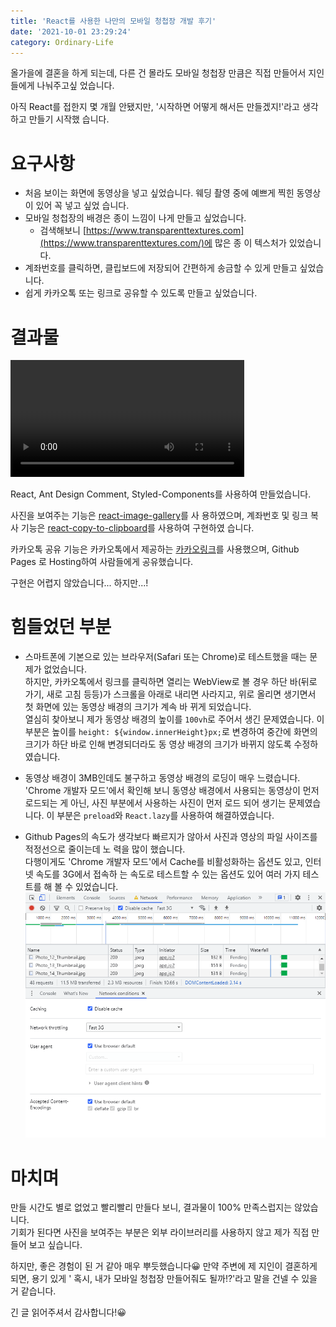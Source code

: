 ```yaml
---
title: 'React를 사용한 나만의 모바일 청첩장 개발 후기'
date: '2021-10-01 23:29:24'
category: Ordinary-Life
---
```


올가을에 결혼을 하게 되는데, 다른 건 몰라도 모바일 청첩장 만큼은 직접 만들어서 지인들에게 나눠주고싶
었습니다.

아직 React를 접한지 몇 개월 안됐지만, '시작하면 어떻게 해서든 만들겠지!'라고 생각하고 만들기 시작했
습니다.

# 요구사항

- 처음 보이는 화면에 동영상을 넣고 싶었습니다. 웨딩 촬영 중에 예쁘게 찍힌 동영상이 있어 꼭 넣고 싶었
  습니다.
- 모바일 청첩장의 배경은 종이 느낌이 나게 만들고 싶었습니다.
  - 검색해보니 [https://www.transparenttextures.com](https://www.transparenttextures.com/)에 많은 종
    이 텍스처가 있었습니다.
- 계좌번호를 클릭하면, 클립보드에 저장되어 간편하게 송금할 수 있게 만들고 싶었습니다.
- 쉽게 카카오톡 또는 링크로 공유할 수 있도록 만들고 싶었습니다.

# 결과물

<video style="width: 100%; max-width: 374px;" src="/assets/video/2021-10-01-Wedding-Invitation-Development-Story/2021-10-01-Wedding-Invitation-Development-Story.mp4" controls></video>

React, Ant Design Comment, Styled-Components를 사용하여 만들었습니다.

사진을 보여주는 기능은 [react-image-gallery](https://www.npmjs.com/package/react-image-gallery)를 사
용하였으며, 계좌번호 및 링크 복사 기능은
[react-copy-to-clipboard](https://www.npmjs.com/package/react-copy-to-clipboard)를 사용하여 구현하였
습니다.

카카오톡 공유 기능은 카카오톡에서 제공하는
[카카오링크](https://developers.kakao.com/docs/latest/ko/message/js-link)를 사용했으며, Github Pages
로 Hosting하여 사람들에게 공유했습니다.

구현은 어렵지 않았습니다... 하지만...!

# 힘들었던 부분

- 스마트폰에 기본으로 있는 브라우저(Safari 또는 Chrome)로 테스트했을 때는 문제가 없었습니다.  
  하지만, 카카오톡에서 링크를 클릭하면 열리는 WebView로 볼 경우 하단 바(뒤로 가기, 새로 고침 등등)가
  스크롤을 아래로 내리면 사라지고, 위로 올리면 생기면서 첫 화면에 있는 동영상 배경의 크기가 계속 바
  뀌게 되었습니다.  
  열심히 찾아보니 제가 동영상 배경의 높이를 `100vh`로 주어서 생긴 문제였습니다. 이 부분은 높이를
  `height: ${window.innerHeight}px;`로 변경하여 중간에 화면의 크기가 하단 바로 인해 변경되더라도 동
  영상 배경의 크기가 바뀌지 않도록 수정하였습니다.

- 동영상 배경이 3MB인데도 불구하고 동영상 배경의 로딩이 매우 느렸습니다.  
  'Chrome 개발자 모드'에서 확인해 보니 동영상 배경에서 사용되는 동영상이 먼저 로드되는 게 아닌, 사진
  부분에서 사용하는 사진이 먼저 로드 되어 생기는 문제였습니다. 이 부분은 `preload`와 `React.lazy`를
  사용하여 해결하였습니다.

- Github Pages의 속도가 생각보다 빠르지가 않아서 사진과 영상의 파일 사이즈를 적정선으로 줄이는데 노
  력을 많이 했습니다.  
  다행이게도 'Chrome 개발자 모드'에서 Cache를 비활성화하는 옵션도 있고, 인터넷 속도를 3G에서 접속하
  는 속도로 테스트할 수 있는 옵션도 있어 여러 가지 테스트를 해 볼 수 있었습니다.  
  ![Chrome 개발자 모드](/assets/image/2021-10-01-Wedding-Invitation-Development-Story/2021-10-01-Wedding-Invitation-Development-Story.png)

# 마치며

만들 시간도 별로 없었고 빨리빨리 만들다 보니, 결과물이 100% 만족스럽지는 않았습니다.  
기회가 된다면 사진을 보여주는 부분은 외부 라이브러리를 사용하지 않고 제가 직접 만들어 보고 싶습니다.

하지만, 좋은 경험이 된 거 같아 매우 뿌듯했습니다😀 만약 주변에 제 지인이 결혼하게 되면, 용기 있게 '
혹시, 내가 모바일 청첩장 만들어줘도 될까!?'라고 말을 건넬 수 있을 거 같습니다.

긴 글 읽어주셔서 감사합니다!😀
